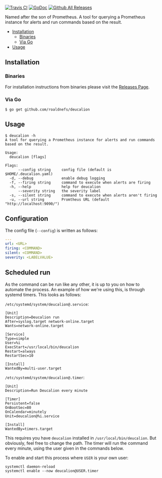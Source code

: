 [![Travis CI](https://img.shields.io/travis/roaldnefs/deucalion.svg?style=for-the-badge)](https://travis-ci.org/roaldnefs/deucalion)
[![GoDoc](https://img.shields.io/badge/godoc-reference-5272B4.svg?style=for-the-badge)](https://godoc.org/github.com/roaldnefs/deucalion)
[![Github All Releases](https://img.shields.io/github/downloads/roaldnefs/deucalion/total.svg?style=for-the-badge)](https://github.com/roaldnefs/deucalion/releases)

Named after the son of Prometheus. A tool for querying a Prometheus instance for alerts and run commands based on the result.

* [Installation](README.md#installation)
     * [Binaries](README.md#binaries)
     * [Via Go](README.md#via-go)
* [Usage](README.md#usage)

## Installation

### Binaries

For installation instructions from binaries please visit the [Releases Page](https://github.com/roaldnefs/deucalion/releases).

### Via Go

```console
$ go get github.com/roaldnefs/deucalion
```

## Usage

```console
$ deucalion -h
A tool for querying a Prometheus instance for alerts and run commands based on the result.

Usage:
  deucalion [flags]

Flags:
      --config string     config file (default is $HOME/.deucalion.yaml)
  -d, --debug             enable debug logging
  -f, --firing string     command to execute when alerts are firing
  -h, --help              help for deucalion
      --severity string   the severity label
  -s, --silent string     command to execute when alerts aren't firing
  -u, --url string        Promtheus URL (default "http://localhost:9090/")
```

## Configuration

The config file (`--config`) is written as follows:

```yaml
---
url: <URL>
firing: <COMMAND>
silent: <COMMAND>
severity: <LABELVALUE>
```

## Scheduled run

As the command can be run like any other, it is up to you on how to automate the process. An example of how we're using this, is through systemd timers. This looks as follows:

`/etc/systemd/system/deucalion@.service`:

```console
[Unit]
Description=Deucalion run
After=syslog.target network-online.target
Wants=network-online.target

[Service]
Type=simple
User=%i
ExecStart=/usr/local/bin/deucalion
Restart=always
RestartSec=10

[Install]
WantedBy=multi-user.target
```

`/etc/systemd/system/deucalion@.timer`:

```console
[Unit]
Description=Run Deucalion every minute

[Timer]
Persistent=false
OnBootSec=80
OnCalendar=minutely
Unit=deucalion@%i.service

[Install]
WantedBy=timers.target
```

This requires you have `deucalion` installed in `/usr/local/bin/deucalion`. But obviously, feel free to change the path. The timer will run the command every minute, using the user given in the commands below.

To enable and start this process where `USER` is your own user:

```console
systemctl daemon-reload
systemctl enable --now deucalion@USER.timer
```
